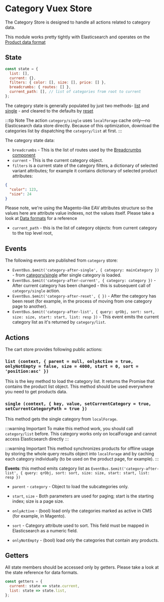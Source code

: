 # Category Vuex Store

The Category Store is designed to handle all actions related to category data.

This module works pretty tightly with Elasticsearch and operates on the [Product data format](../data/elasticsearch.md)

## State

```js
const state = {
  list: [],
  current: {},
  filters: { color: [], size: [], price: [] },
  breadcrumbs: { routes: [] },
  current_path: [], // list of categories from root to current
};
```

The category state is generally populated by just two methods- [list](https://github.com/DivanteLtd/vue-storefront/blob/06fbb89a5a8bc2c607847f65a7bca9ad54ed7146/core/store/modules/category.js#L38) and [single](https://github.com/DivanteLtd/vue-storefront/blob/06fbb89a5a8bc2c607847f65a7bca9ad54ed7146/core/store/modules/category.js#L70) - and cleared to the defaults by [reset](https://github.com/DivanteLtd/vue-storefront/blob/06fbb89a5a8bc2c607847f65a7bca9ad54ed7146/core/store/modules/category.js#L28)

:::tip Note
The action `category/single` uses `localForage` cache only—no Elasticsearch data store directly. Because of this optimization, download the categories list by dispatching the `category/list` at first.
:::

The category state data:

- `breadcrumbs` - This is the list of routes used by the [Breadcrumbs component](https://github.com/DivanteLtd/vue-storefront/blob/master/core/components/Breadcrumbs.js)
- `current` - This is the current category object.
- `filters` is a current state of the category filters, a dictionary of selected variant attributes; for example it contains dictionary of selected product attributes:

```json
{
  "color": 123,
  "size": 24
}
```

Please note, we're using the Magento-like EAV attributes structure so the values here are attribute value indexes, not the values itself. Please take a look at [Data formats](../data/elasticsearch.md) for a reference

- `current_path` - this is the list of category objects: from current category to the top level root,

## Events

The following events are published from `category` store:

- `EventBus.$emit('category-after-single', { category: mainCategory })` - from [category/single](https://github.com/DivanteLtd/vue-storefront/blob/06fbb89a5a8bc2c607847f65a7bca9ad54ed7146/core/store/modules/category.js#L70) after single category is loaded.
- `EventBus.$emit('category-after-current', { category: category })` - After current category has been changed - this is subsequent call of `category/single` action.
- `EventBus.$emit('category-after-reset', { })` - After the category has been reset (for example, in the process of moving from one category page to another).
- `EventBus.$emit('category-after-list', { query: qrObj, sort: sort, size: size, start: start, list: resp })` - This event emits the current category list as it's returned by `category/list`.

## Actions

The cart store provides following public actions:

### `list (context, { parent = null, onlyActive = true, onlyNotEmpty = false, size = 4000, start = 0, sort = 'position:asc' })`

This is the key method to load the category list. It returns the Promise that contains the product list object. This method should be used everywhere you need to get products data.

### `single (context, { key, value, setCurrentCategory = true, setCurrentCategoryPath = true })`

This method gets the single category from `localForage`.

:::warning Important
To make this method work, you should call `category/list` before. This category works only on localForage and cannot access Elasticsearch directly
:::

:::warning Important
This method synchronizes products for offline usage by storing the whole query results object into `localForage` and by caching each category individually (to be used on the product page, for example).
:::

**Events**: this method emits category list as `EventBus.$emit('category-after-list', { query: qrObj, sort: sort, size: size, start: start, list: resp })`

- `parent` - `category` - Object to load the subcategories only.

- `start`, `size`  - Both parameters are used for paging; start is the starting index; size is a page size.

- `onlyActive` - (bool) load only the categories marked as active in CMS (for example, in Magento).

- `sort` - Category attribute used to sort. This field must be mapped in Elasticsearch as a numeric field.

- `onlyNotEmpty` - (bool) load only the categories that contain any products.

## Getters

All state members should be accessed only by getters. Please take a look at the state reference for data formats.

```js
const getters = {
  current: state => state.current,
  list: state => state.list,
};
```
